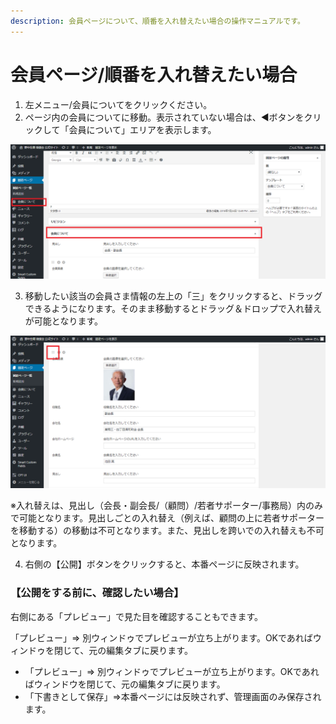 ```yaml
---
description: 会員ページについて、順番を入れ替えたい場合の操作マニュアルです。
---
```


# 会員ページ/順番を入れ替えたい場合

1.  左メニュー/会員についてをクリックください。
2. ページ内の会員についてに移動。表示されていない場合は、◀ボタンをクリックして「会員について」エリアを表示します。

![](.gitbook/assets/fireshot-capture-77-pjiwo-saito-httphokut-osakuranejpwpwp-adminpostphp%20%281%29.png)

3. 移動したい該当の会員さま情報の左上の「三」をクリックすると、ドラッグできるようになります。そのまま移動するとドラッグ＆ドロップで入れ替えが可能となります。

![](.gitbook/assets/ree.png)

※入れ替えは、見出し（会長・副会長/（顧問）/若者サポーター/事務局）内のみで可能となります。見出しごとの入れ替え（例えば、顧問の上に若者サポーターを移動する）の移動は不可となります。また、見出しを跨いでの入れ替えも不可となります。

4. 右側の【公開】ボタンをクリックすると、本番ページに反映されます。

### 【公開をする前に、確認したい場合】

右側にある「プレビュー」で見た目を確認することもできます。

「プレビュー」⇒ 別ウィンドゥでプレビューが立ち上がります。OKであればウィンドゥを閉じて、元の編集タブに戻ります。

* 「プレビュー」⇒ 別ウィンドゥでプレビューが立ち上がります。OKであればウィンドウを閉じて、元の編集タブに戻ります。
* 「下書きとして保存」⇒本番ページには反映されず、管理画面のみ保存されます。

  


